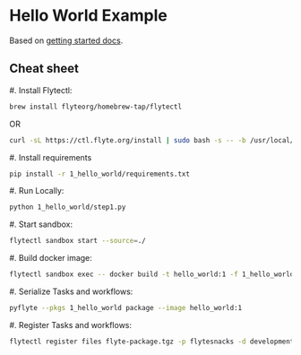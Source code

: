 # Hello World Example

Based on [getting started docs](https://docs.flyte.org/en/latest/getting_started.html).

## Cheat sheet
#. Install Flytectl:

   ```bash
   brew install flyteorg/homebrew-tap/flytectl
   ```

   OR 

   ```bash
   curl -sL https://ctl.flyte.org/install | sudo bash -s -- -b /usr/local/bin
   ```

#. Install requirements

   ```bash
   pip install -r 1_hello_world/requirements.txt
   ```

#. Run Locally:

   ```bash
   python 1_hello_world/step1.py
   ```

#. Start sandbox:
   
   ```bash
   flytectl sandbox start --source=./
   ```
   
#. Build docker image:
   
   ```bash
   flytectl sandbox exec -- docker build -t hello_world:1 -f 1_hello_world.Dockerfile .
   ```

#. Serialize Tasks and workflows:

   ```bash
   pyflyte --pkgs 1_hello_world package --image hello_world:1
   ```

#. Register Tasks and workflows:

   ```bash
   flytectl register files flyte-package.tgz -p flytesnacks -d development --archive --version v2
   ```
